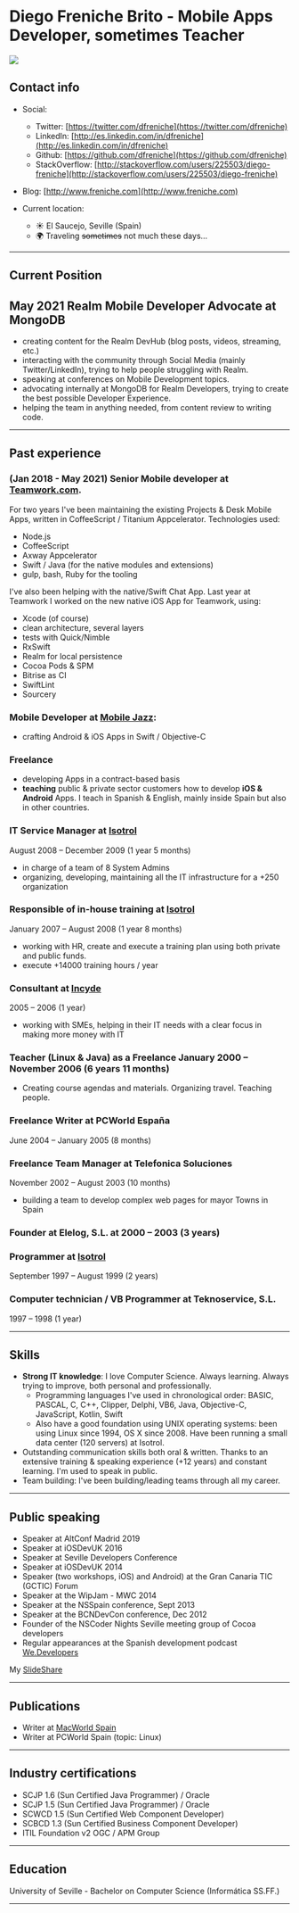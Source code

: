 # Diego Freniche Brito - Mobile Apps Developer, sometimes Teacher

![](difb.jpg)

## Contact info

- Social:
	- Twitter: [https://twitter.com/dfreniche](https://twitter.com/dfreniche)
	- LinkedIn: [http://es.linkedin.com/in/dfreniche](http://es.linkedin.com/in/dfreniche)
	- Github: [https://github.com/dfreniche](https://github.com/dfreniche)
	- StackOverflow: [http://stackoverflow.com/users/225503/diego-freniche](http://stackoverflow.com/users/225503/diego-freniche)

- Blog: [http://www.freniche.com](http://www.freniche.com)

- Current location: 
	- ☀️ El Saucejo, Seville (Spain)
	- 🌍 Traveling ~~sometimes~~ not much these days...

---

## Current Position

## May 2021 __Realm Mobile Developer Advocate at MongoDB__

- creating content for the Realm DevHub (blog posts, videos, streaming, etc.)
- interacting with the community through Social Media (mainly Twitter/LinkedIn), trying to help people struggling with Realm.
- speaking at conferences on Mobile Development topics.
- advocating internally at MongoDB for Realm Developers, trying to create the best possible Developer Experience.
- helping the team in anything needed, from content review to writing code.  

---

## Past experience

### (Jan 2018 - May 2021) __Senior Mobile developer at [Teamwork.com](https://www.teamwork.com)__. 

For two years I've been maintaining the existing Projects & Desk Mobile Apps, written in CoffeeScript / Titanium Appcelerator. Technologies used: 

- Node.js
- CoffeeScript
- Axway Appcelerator
- Swift / Java (for the native modules and extensions)
- gulp, bash, Ruby for the tooling

I've also been helping with the native/Swift Chat App. Last year at Teamwork I worked on the new native iOS App for Teamwork, using:

- Xcode (of course)
- clean architecture, several layers
- tests with Quick/Nimble
- RxSwift
- Realm for local persistence
- Cocoa Pods & SPM
- Bitrise as CI
- SwiftLint
- Sourcery 

### Mobile Developer at [Mobile Jazz](http://www.mobilejazz.com):
	
- crafting Android & iOS Apps in Swift / Objective-C

### Freelance

- developing Apps in a contract-based basis 
- __teaching__ public & private sector customers how to develop __iOS & Android__ Apps. I teach in Spanish & English, mainly inside Spain but also in other countries.
    
### IT Service Manager at [Isotrol](https://www.isotrol.com)

August 2008 – December 2009 (1 year 5 months)

- in charge of a team of 8 System Admins
- organizing, developing, maintaining all the IT infrastructure for a +250 organization

### Responsible of in-house training at [Isotrol](https://www.isotrol.com)
January 2007 – August 2008 (1 year 8 months)

- working with HR, create and execute a training plan using both private and public funds.
- execute +14000 training hours / year

### Consultant at [Incyde](http://www.incyde.org)
2005 – 2006 (1 year)

- working with SMEs, helping in their IT needs with a clear focus in making more money with IT

### Teacher (Linux & Java) as a Freelance January 2000 – November 2006 (6 years 11 months)

- Creating course agendas and materials. Organizing travel. Teaching people.

### Freelance Writer at PCWorld España
June 2004 – January 2005 (8 months)

### Freelance Team Manager at Telefonica Soluciones
November 2002 – August 2003 (10 months)

- building a team to develop complex web pages for mayor Towns in Spain

### Founder at Elelog, S.L. at 2000 – 2003 (3 years)

### Programmer at [Isotrol](https://www.isotrol.com)
September 1997 – August 1999 (2 years)

### Computer technician / VB Programmer at Teknoservice, S.L.
1997 – 1998 (1 year)

---

## Skills

- __Strong IT knowledge__: I love Computer Science. Always learning. Always trying to improve, both personal and professionally. 
	- Programming languages I've used in chronological order: BASIC, PASCAL, C, C++, Clipper, Delphi, VB6, Java, Objective-C, JavaScript, Kotlin, Swift
	- Also have a good foundation using UNIX operating systems: been using Linux since 1994, OS X since 2008. Have been running a small data center (120 servers) at Isotrol. 
- Outstanding communication skills both oral & written. Thanks to an extensive training & speaking experience (+12 years) and constant learning. I'm used to speak in public. 
- Team building: I've been building/leading teams through all my career.

---

## Public speaking

- Speaker at AltConf Madrid 2019
- Speaker at iOSDevUK 2016
- Speaker at Seville Developers Conference
- Speaker at iOSDevUK 2014
- Speaker (two workshops, iOS) and Android) at the Gran Canaria TIC (GCTIC) Forum
- Speaker at the WipJam - MWC 2014
- Speaker at the NSSpain conference, Sept 2013
- Speaker at the BCNDevCon conference, Dec 2012
- Founder of the NSCoder Nights Seville meeting group of Cocoa developers
- Regular appearances at the Spanish development podcast [We.Developers](http://wedevelopers.com)

My [SlideShare](https://www.slideshare.net/dfreniche)

---

## Publications

- Writer at [MacWorld Spain](http://dialnet.unirioja.es/servlet/autor?codigo=889530)
- Writer at PCWorld Spain (topic: Linux)

---

## Industry certifications

- SCJP 1.6 (Sun Certified Java Programmer) / Oracle
- SCJP 1.5 (Sun Certified Java Programmer) / Oracle
- SCWCD 1.5 (Sun Certified Web Component Developer) 
- SCBCD 1.3 (Sun Certified Business Component Developer) 
- ITIL Foundation v2 OGC / APM Group

---

## Education

University of Seville - Bachelor on Computer Science (Informática SS.FF.)

---
